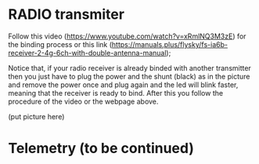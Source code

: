 # RADIO transmiter
Follow this video (https://www.youtube.com/watch?v=xRmlNQ3M3zE) for the binding process or this link (https://manuals.plus/flysky/fs-ia6b-receiver-2-4g-6ch-with-double-antenna-manual);

Notice that, if your radio receiver is already binded with another transmitter then you just have to plug the power and the shunt (black) as in the picture and remove the power once and plug again and the led will blink faster, meaning that the receiver is ready to bind. After this you follow the procedure of the video or the webpage above.

(put picture here)

# Telemetry (to be continued)
